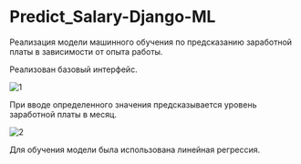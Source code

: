 # Predict_Salary-Django-ML

Реализация модели машинного обучения по предсказанию заработной платы в зависимости от опыта работы.

Реализован базовый интерфейс. 

![1](https://sun9-78.userapi.com/impg/xiAMiJSV4xiMFnsu9lTFNprlva2n4xS8ankd9Q/5zGlXuexxIA.jpg?size=1805x465&quality=96&sign=9eca2dc11b348130aaa1906863c653c4&type=album)

При вводе определенного значения предсказывается уровень заработной платы в месяц.

![2](https://sun9-20.userapi.com/impg/OQ3QBKP8pERjNLKwFqZK3V_QvdNO8lhRSCUncA/XyqenFTWNsk.jpg?size=1588x379&quality=96&sign=c247de471466d7ed78f75d05d445ef38&type=album)

Для обучения модели была использована линейная регрессия.
